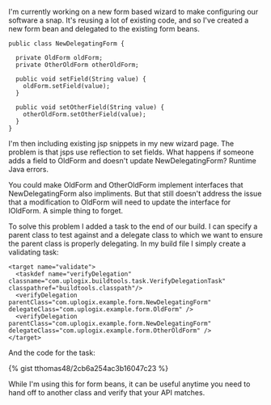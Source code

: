 I'm currently working on a new form based wizard to make configuring our software a snap. It's reusing a lot of existing code, and so I've created a new form bean and delegated to the existing form beans. 

    public class NewDelegatingForm {

      private OldForm oldForm;
      private OtherOldForm otherOldForm;

      public void setField(String value) {
        oldForm.setField(value);
      }

      public void setOtherField(String value) {
        otherOldForm.setOtherField(value);
      }
    }

I'm then including existing jsp snippets in my new wizard page. The problem is that jsps use reflection to set fields. What happens if someone adds a field to OldForm and doesn't update NewDelegatingForm? Runtime Java errors.

You could make OldForm and OtherOldForm implement interfaces that NewDelegatingForm also impliments. But that still doesn't address the issue that a modification to OldForm will need to update the interface for IOldForm. A simple thing to forget.

To solve this problem I added a task to the end of our build. I can specify a parent class to test against and a delegate class to which we want to ensure the parent class is properly delegating. In my build file I simply create a validating task:

    <target name="validate">
      <taskdef name="verifyDelegation" classname="com.uplogix.buildtools.task.VerifyDelegationTask" classpathref="buildtools.classpath"/>
      <verifyDelegation parentClass="com.uplogix.example.form.NewDelegatingForm" delegateClass="com.uplogix.example.form.OldForm" />
      <verifyDelegation parentClass="com.uplogix.example.form.NewDelegatingForm" delegateClass="com.uplogix.example.form.OtherOldForm" />
    </target>

And the code for the task:

{% gist tthomas48/2cb6a254ac3b16047c23 %}

While I'm using this for form beans, it can be useful anytime you need to hand off to another class and verify that your API matches.







